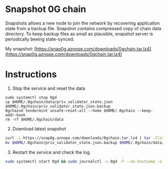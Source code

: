 # Snapshot 0G chain
Snapshots allows a new node to join the network by recovering application state from a backup file. Snapshot contains compressed copy of chain data directory. To keep backup files as small as plausible, snapshot server is periodically beeing state-synced.

My snapshot: [https://snap0g.aznope.com/downloads/0gchain.tar.lz4](https://snap0g.aznope.com/downloads/0gchain.tar.lz4)

# Instructions
1. Stop the service and reset the data
 ```
sudo systemctl stop 0gd
cp $HOME/.0gchain/data/priv_validator_state.json $HOME/.0gchain/priv_validator_state.json.backup
0gchaind tendermint unsafe-reset-all --home $HOME/.0gchain --keep-addr-book
rm -rf $HOME/.0gchain/data
```
2. Download latest snapshot
```bash
curl -L https://snap0g.aznope.com/downloads/0gchain.tar.lz4 | tar -Ilz4 -xf - -C $HOME/.0gchain
mv $HOME/.0gchain/priv_validator_state.json.backup $HOME/.0gchain/data/priv_validator_state.json
```
3. Restart the service and check the log
```bash
sudo systemctl start 0gd && sudo journalctl -u 0gd -f --no-hostname -o cat
```
